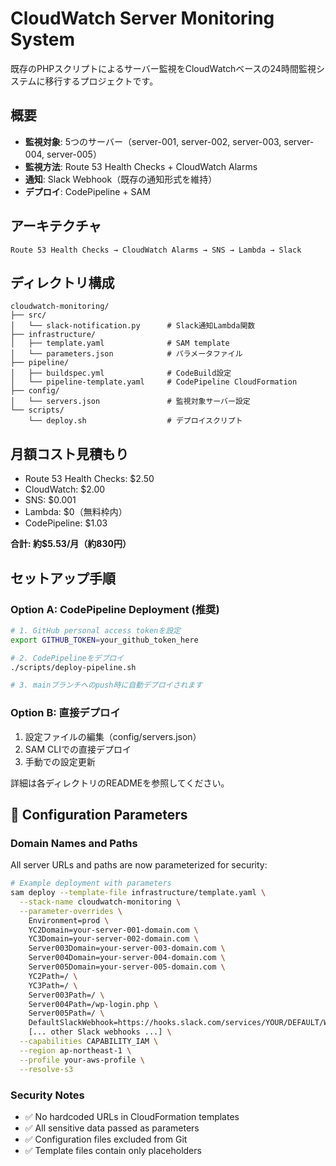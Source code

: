 # CloudWatch Server Monitoring System

既存のPHPスクリプトによるサーバー監視をCloudWatchベースの24時間監視システムに移行するプロジェクトです。

## 概要

- **監視対象**: 5つのサーバー（server-001, server-002, server-003, server-004, server-005）
- **監視方法**: Route 53 Health Checks + CloudWatch Alarms
- **通知**: Slack Webhook（既存の通知形式を維持）
- **デプロイ**: CodePipeline + SAM

## アーキテクチャ

```
Route 53 Health Checks → CloudWatch Alarms → SNS → Lambda → Slack
```

## ディレクトリ構成

```
cloudwatch-monitoring/
├── src/
│   └── slack-notification.py      # Slack通知Lambda関数
├── infrastructure/
│   ├── template.yaml              # SAM template
│   └── parameters.json            # パラメータファイル
├── pipeline/
│   ├── buildspec.yml              # CodeBuild設定
│   └── pipeline-template.yaml     # CodePipeline CloudFormation
├── config/
│   └── servers.json               # 監視対象サーバー設定
└── scripts/
    └── deploy.sh                  # デプロイスクリプト
```

## 月額コスト見積もり

- Route 53 Health Checks: $2.50
- CloudWatch: $2.00
- SNS: $0.001
- Lambda: $0（無料枠内）
- CodePipeline: $1.03

**合計: 約$5.53/月（約830円）**

## セットアップ手順

### Option A: CodePipeline Deployment (推奨)

```bash
# 1. GitHub personal access tokenを設定
export GITHUB_TOKEN=your_github_token_here

# 2. CodePipelineをデプロイ
./scripts/deploy-pipeline.sh

# 3. mainブランチへのpush時に自動デプロイされます
```

### Option B: 直接デプロイ

1. 設定ファイルの編集（config/servers.json）
2. SAM CLIでの直接デプロイ
3. 手動での設定更新

詳細は各ディレクトリのREADMEを参照してください。

## 🔧 Configuration Parameters

### Domain Names and Paths
All server URLs and paths are now parameterized for security:

```bash
# Example deployment with parameters
sam deploy --template-file infrastructure/template.yaml \
  --stack-name cloudwatch-monitoring \
  --parameter-overrides \
    Environment=prod \
    YC2Domain=your-server-001-domain.com \
    YC3Domain=your-server-002-domain.com \
    Server003Domain=your-server-003-domain.com \
    Server004Domain=your-server-004-domain.com \
    Server005Domain=your-server-005-domain.com \
    YC2Path=/ \
    YC3Path=/ \
    Server003Path=/ \
    Server004Path=/wp-login.php \
    Server005Path=/ \
    DefaultSlackWebhook=https://hooks.slack.com/services/YOUR/DEFAULT/WEBHOOK \
    [... other Slack webhooks ...] \
  --capabilities CAPABILITY_IAM \
  --region ap-northeast-1 \
  --profile your-aws-profile \
  --resolve-s3
```

### Security Notes
- ✅ No hardcoded URLs in CloudFormation templates
- ✅ All sensitive data passed as parameters
- ✅ Configuration files excluded from Git
- ✅ Template files contain only placeholders
